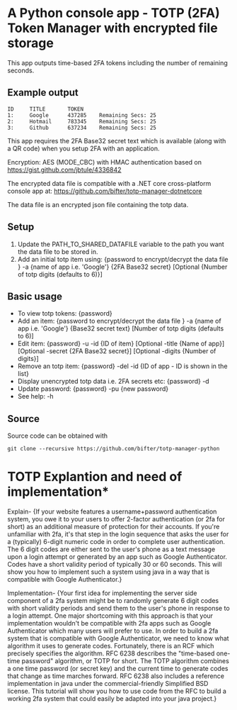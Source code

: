 # A Python console app - TOTP (2FA) Token Manager with encrypted file storage

This app outputs time-based 2FA tokens including the number of remaining seconds.

## Example output

    ID     TITLE       TOKEN
    1:     Google      437285    Remaining Secs: 25
    2:     Hotmail     783345    Remaining Secs: 25
    3:     Github      637234    Remaining Secs: 25

This app requires the 2FA Base32 secret text which is available (along with a QR code) when you setup 2FA with an application.

Encryption: AES (MODE_CBC) with HMAC authentication based on https://gist.github.com/jbtule/4336842

The encrypted data file is compatible with a .NET core cross-platform console app at: https://github.com/bifter/totp-manager-dotnetcore

The data file is an encrypted json file containing the totp data.

## Setup
1. Update the PATH_TO_SHARED_DATAFILE variable to the path you want the data file to be stored in.
2. Add an initial totp item using: {password to encrypt/decrypt the data file } -a {name of app i.e. 'Google'} {2FA Base32 secret} [Optional {Number of totp digits (defaults to 6)}]

## Basic usage
* To view totp tokens: {password}
* Add an item: {password to encrypt/decrypt the data file } -a {name of app i.e. 'Google'} {Base32 secret text} [Number of totp digits (defaults to 6)]
* Edit item: {password} -u -id {ID of item} [Optional -title {Name of app}] [Optional -secret {2FA Base32 secret}] [Optional -digits {Number of digits}]
* Remove an totp item:  {password} -del -id {ID of app - ID is shown in the list}
* Display unencrypted totp data i.e. 2FA secrets etc: {password} -d
* Update password: {password} -pu {new password}
* See help: -h

## Source
Source code can be obtained with

    git clone --recursive https://github.com/bifter/totp-manager-python
# TOTP Explantion and need of implementation* 
Explain-
{If your website features a username+password authentication system, you owe it 
to your users to offer 2-factor authentication (or 2fa for short) as an additional
measure of protection for their accounts. If you're unfamiliar with 2fa, it's that
step in the login sequence that asks the user for a (typically) 6-digit numeric code
in order to complete user authentication. The 6 digit codes are either sent to the user's
phone as a text message upon a login attempt or generated by an app such as Google Authenticator.
Codes have a short validity period of typically 30 or 60 seconds. This will show you how
to implement such a system using java in a way that is compatible with Google Authenticator.}


Implementation-
{Your first idea for implementing the server side component of a 2fa system might be to randomly
generate 6 digit codes with short validity periods and send them to the user's phone in response 
to a login attempt. One major shortcoming with this approach is that your implementation wouldn't
be compatible with 2fa apps such as Google Authenticator which many users will prefer to use. 
In order to build a 2fa system that is compatible with Google Authenticator, we need to know what
algorithm it uses to generate codes. Fortunately, there is an RCF which precisely specifies the algorithm. 
RFC 6238 describes the "time-based one-time password" algorithm, or TOTP for short. The TOTP algorithm combines
a one time password (or secret key) and the current time to generate codes that change as time marches forward.
RFC 6238 also includes a reference implementation in java under the commercial-friendly Simplified BSD license.
This tutorial will show you how to use code from the RFC to build a working 2fa system that could easily be adapted 
into your java project.}    
    

